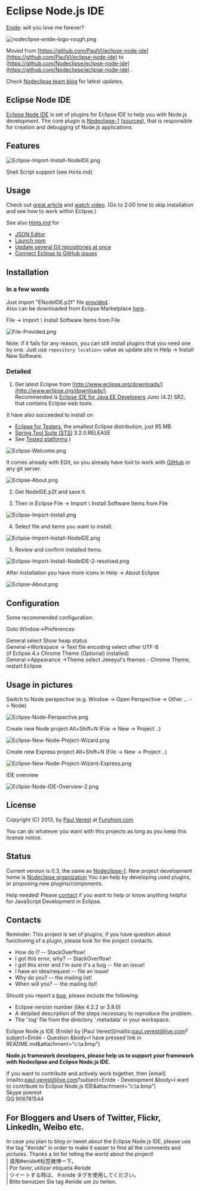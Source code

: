 # Eclipse Node.js IDE

[Enide](http://en.wikipedia.org/wiki/Enide): will you love me forever?

![nodeclipse-enide-logo-rough.png](nodeclipse-enide-logo-rough.png) 

Moved from [https://github.com/PaulVI/eclipse-node-ide](https://github.com/PaulVI/eclipse-node-ide)
 to [https://github.com/Nodeclipse/eclipse-node-ide](https://github.com/Nodeclipse/eclipse-node-ide) .

Check [Nodeclipse team blog](https://github.com/Nodeclipse/nodeclipse-blog#blog) for latest updates.

## Eclipse Node IDE

[Eclipse Node IDE](https://github.com/Nodeclipse/eclipse-node-ide) is set of plugins for Eclipse IDE to help you with Node.js development.
The core plugin is [Nodeclipse-1](http://tomotaro1065.github.com/nodeclipse/) [(sources)](https://github.com/Nodeclipse/nodeclipse-1),
 that is responsible for creation and debugging of Node.js applications.

## Features

![Eclipse-Import-Install-NodeIDE.png](Pictures/Eclipse-Import-Install-NodeIDE.png)

Shell Script support (see Hints.md)
 
## Usage

Check out [great article](http://www.tomotaro1065.com/nodeclipse/)
 and [watch video](http://tomotaro1065.github.com/nodeclipse/index2.htm).
 (Go to 2:00 time to skip installation and see how to work within Eclipse.)  
 
See also [Hints.md](https://github.com/Nodeclipse/eclipse-node-ide/blob/master/Hints.md#hints) for

* [JSON Editor](https://github.com/Nodeclipse/eclipse-node-ide/blob/master/Hints.md#json-editor)
* [Launch npm](https://github.com/Nodeclipse/eclipse-node-ide/blob/master/Hints.md#launch-npm)
* [Update several Git repositories at once](https://github.com/Nodeclipse/eclipse-node-ide/blob/master/Hints.md#update-several-git-repositories-at-once)
* [Connect Eclipse to GitHub issues](https://github.com/Nodeclipse/eclipse-node-ide/blob/master/Hints.md#connect-eclipse-to-github-issues) 

## Installation

### In a few words

Just import "ENodeIDE.p2f" file [provided](https://raw.github.com/Nodeclipse/eclipse-node-ide/master/ENodeIDE.p2f).  
Also can be downloaded from Eclipse Marketplace [here](http://marketplace.eclipse.org/content/enide-eclipse-nodejs-ide).

File -> Import \ Install Software Items from File

![File-Provided.png](Pictures/File-Provided.png)

Note: if it fails for any reason, you can still install plugins that you need one by one.
Just use <code>repository location=</code> value as update site in Help -> Install New Software. 

### Detailed 

   1) Get latest Eclipse from [http://www.eclipse.org/downloads/](http://www.eclipse.org/downloads/).  
Recommended is [Eclipse IDE for Java EE Developers](http://www.eclipse.org/downloads/packages/eclipse-ide-java-ee-developers/junosr2)
 Juno (4.2) SR2,
that contains Eclipse web tools.

(I have also succeeded to install on

* [Eclipse for Testers](http://www.eclipse.org/downloads/packages/eclipse-testers/junosr2),
 the smallest Eclipse distribution, just 95 MB.
* [Spring Tool Suite (STS)](http://www.springsource.org/sts) 3.2.0.RELEASE
* See [Tested platforms](https://github.com/Nodeclipse/nodeclipse-blog#tested-platforms)
 )

![Eclipse-Welcome.png](Pictures/Eclipse-Welcome.png) 

It comes already with EGit, so you already have tool to work with [GitHub](https://github.com/) or any git server.

![Eclipse-About.png](Pictures/Eclipse-About.png)

   2) Get NodeIDE.p2f and save it.

   3) Then in Eclipse File -> Import \ Install Software Items from File

![Eclipse-Import-Install.png](Pictures/Eclipse-Import-Install.png)

   4) Select file and items you want to install.

![Eclipse-Import-Install-NodeIDE.png](Pictures/Eclipse-Import-Install-NodeIDE.png)

   5) Review and confirm installed items.

![Eclipse-Import-Install-NodeIDE-2-resolved.png](Pictures/Eclipse-Import-Install-NodeIDE-2-resolved.png)

After installation you have more icons in Help -> About Eclipse

![Eclipse-About.png](Pictures/Eclipse-About-2.png)

## Configuration

Some recommended configuration:

Goto Window->Preferences 

General select Show heap status  
General->Workspace -> Text file encoding select other UTF-8  
(if Eclipse 4.x Chrome Theme (Optional) installed)  
General->Appearance ->Theme select Jeeeyul's themes - Chrome Theme, restart Eclipse  

## Usage in pictures

Switch to Node perspective (e.g. Window -> Open Perspective -> Other ... -> Node)

![Eclipse-Node-Perspective.png](Pictures/Eclipse-Node-Perspective.png)

Create new Node project 
Alt+Shift+N (File -> New -> Project ..)

![Eclipse-New-Node-Project-Wizard.png](Pictures/Eclipse-New-Node-Project-Wizard.png)

Create new Express project 
Alt+Shift+N (File -> New -> Project ..)

![Eclipse-New-Node-Project-Wizard-Express.png](Pictures/Eclipse-New-Node-Project-Wizard-Express.png)

IDE overview

![Eclipse-Node-IDE-Overview-2.png](Pictures/Eclipse-Node-IDE-Overview-2.png)

## License 

Copyright (C) 2013, by [Paul Verest](https://github.com/PaulVI/blog#blog) at [Funshion.com](http://www.funshion.com/english/index.html)

You can do whatever you want with this projects as long as you keep this license notice.

## Status

Current version is 0.3, the same as [Nodeclipse-1](http://tomotaro1065.github.com/nodeclipse/).
New project development home is [Nodeclipse organization](https://github.com/Nodeclipse/)
You can help by developing used plugins, or proposing new plugins/components.

<!--
DONE:
[provided link](http://github.com/downloads/Nodeclipse/eclipse-node-ide/EclipseNodeIDE-0.2.p2f). 
([how to link](http://stackoverflow.com/questions/13441720/download-binary-file-from-github-using-java))
 -->
 
Help needed! Please [contact](#contacts) if you want to help or know anything helpful for JavaScript Development in Eclipse.

## Contacts

Reminder: This project is set of plugins, if you have question about functioning of a plugin, please look for the project contacts. 

<!-- 
http://stackoverflow.com/privileges/create-tags
-->

* How do I? -- StackOverflow!
* I got this error, why? -- StackOverflow!
* I got this error and I'm sure it's a bug -- file an issue!
* I have an idea/request -- file an issue!
* Why do you? -- the mailing list!
* When will you? -- the mailing list! 

Should you report a [bug](https://github.com/Nodeclipse/eclipse-node-ide/issues), please include the following:

* Eclipse version number (like 4.2.2 or 3.8.0)
* A detailed description of the steps necessary to reproduce the problem.
* The '.log' file from the directory '.metadata' in your workspace.

Eclipse Node.js IDE (Enide) by [Paul Verest](mailto:paul.verest@live.com?subject=Enide - Question
&body=I have pressed link in README.md&attachment="c:\a.bmp")

**Node.js framework developers, please help us to support your framework with Nodeclipse and Eclipse Node.js IDE.**

If you want to contribute and actively work together, then [email](mailto:paul.verest@live.com?subject=Enide - Development
&body=I want to contribute to Eclipse Node.js IDE&attachment="c:\a.bmp")  
Skype pverest  
QQ 908781544  

## For Bloggers and Users of Twitter, Flickr, LinkedIn, Weibo etc.

In case you plan to blog or tweet about the Eclipse Node.js IDE, please use the tag "#enide"
 in order to make it easier to find all the comments and pictures. Thanks a lot for telling the world about the project!  
  | 请用#enide#标签微博一下。  
  | Por favor, utilizar etiqueta #enide  
  | ツイートする時は、＃enide タグを使用してください。   
  | Bitte benutzen Sie tag #enide um zu twiten.


